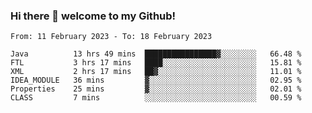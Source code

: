 ### Hi there 👋 welcome to my Github! 

<!--START_SECTION:waka-->

```text
From: 11 February 2023 - To: 18 February 2023

Java          13 hrs 49 mins  ████████████████▓░░░░░░░░   66.48 %
FTL           3 hrs 17 mins   ████░░░░░░░░░░░░░░░░░░░░░   15.81 %
XML           2 hrs 17 mins   ██▓░░░░░░░░░░░░░░░░░░░░░░   11.01 %
IDEA_MODULE   36 mins         ▓░░░░░░░░░░░░░░░░░░░░░░░░   02.95 %
Properties    25 mins         ▓░░░░░░░░░░░░░░░░░░░░░░░░   02.01 %
CLASS         7 mins          ░░░░░░░░░░░░░░░░░░░░░░░░░   00.59 %
```

<!--END_SECTION:waka-->
